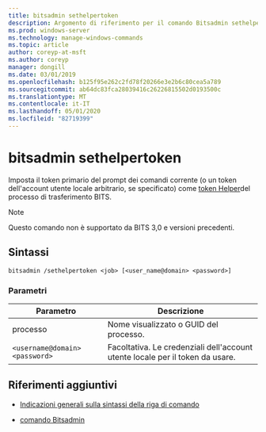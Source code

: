 ```yaml
---
title: bitsadmin sethelpertoken
description: Argomento di riferimento per il comando Bitsadmin sethelpertoken, che imposta il token primario del prompt dei comandi corrente (o un token di account utente locale arbitrario, se specificato) come token helper del processo di trasferimento BITS.
ms.prod: windows-server
ms.technology: manage-windows-commands
ms.topic: article
author: coreyp-at-msft
ms.author: coreyp
manager: dongill
ms.date: 03/01/2019
ms.openlocfilehash: b125f95e262c2fd78f20266e3e2b6c80cea5a789
ms.sourcegitcommit: ab64dc83fca28039416c26226815502d0193500c
ms.translationtype: MT
ms.contentlocale: it-IT
ms.lasthandoff: 05/01/2020
ms.locfileid: "82719399"
---
```

# <a name="bitsadmin-sethelpertoken"></a>bitsadmin sethelpertoken

Imposta il token primario del prompt dei comandi corrente (o un token dell'account utente locale arbitrario, se specificato) come [token Helper](https://docs.microsoft.com/windows/win32/bits/helper-tokens-for-bits-transfer-jobs)del processo di trasferimento BITS.

> [!NOTE]
> Questo comando non è supportato da BITS 3,0 e versioni precedenti.

## <a name="syntax"></a>Sintassi

```
bitsadmin /sethelpertoken <job> [<user_name@domain> <password>]
```

### <a name="parameters"></a>Parametri

| Parametro | Descrizione |
| --------- | ----------- |
| processo | Nome visualizzato o GUID del processo. |
| `<username@domain>` `<password>` | Facoltativa. Le credenziali dell'account utente locale per il token da usare. |

## <a name="additional-references"></a>Riferimenti aggiuntivi

- [Indicazioni generali sulla sintassi della riga di comando](command-line-syntax-key.md)

- [comando Bitsadmin](bitsadmin.md)
